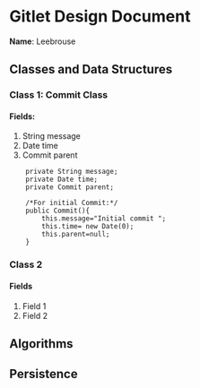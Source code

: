 # Gitlet Design Document

**Name**: Leebrouse 

## Classes and Data Structures

### Class 1: Commit Class

#### Fields:

1. String message
2. Date time
3. Commit parent

````
    private String message;
    private Date time;
    private Commit parent;
    
    /*For initial Commit:*/
    public Commit(){
        this.message="Initial commit ";
        this.time= new Date(0);
        this.parent=null;
    }
````


### Class 2

#### Fields

1. Field 1
2. Field 2


## Algorithms

## Persistence

